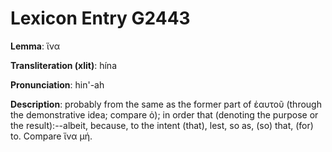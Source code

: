 # Lexicon Entry G2443

**Lemma**: ἵνα

**Transliteration (xlit)**: hína

**Pronunciation**: hin'-ah

**Description**:
probably from the same as the former part of ἑαυτοῦ (through the demonstrative idea; compare ὁ); in order that (denoting the purpose or the result):--albeit, because, to the intent (that), lest, so as, (so) that, (for) to. Compare ἵνα μή.
